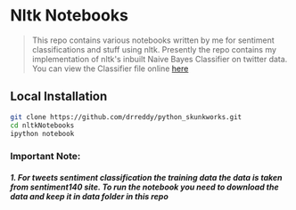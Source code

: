 Nltk Notebooks
==

> This repo contains various notebooks written by me for sentiment classifications and stuff using nltk. Presently the repo contains my implementation of nltk's inbuilt Naive Bayes Classifier on twitter data. You can view the Classifier file online [here](http://nbviewer.ipython.org/github/drreddy/python_skunkworks/blob/master/nltkNotebooks/nltk_classify.ipynb)

Local Installation
--------------
```sh
git clone https://github.com/drreddy/python_skunkworks.git
cd nltkNotebooks
ipython notebook
```

### Important Note:
##### 1. For tweets sentiment classification the training data the data is taken from sentiment140 site. To run the notebook you need to download the data and keep it in data folder in this repo
